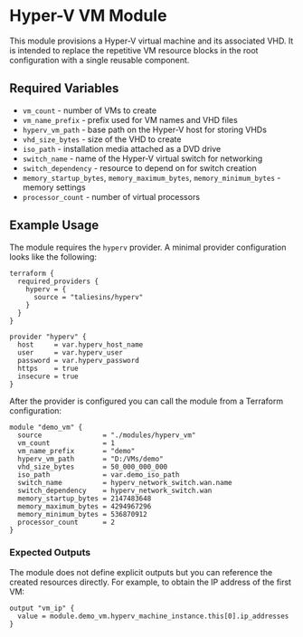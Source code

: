 # Hyper-V VM Module

This module provisions a Hyper-V virtual machine and its associated VHD.  It is
intended to replace the repetitive VM resource blocks in the root configuration
with a single reusable component.

## Required Variables
- `vm_count` - number of VMs to create
- `vm_name_prefix` - prefix used for VM names and VHD files
- `hyperv_vm_path` - base path on the Hyper-V host for storing VHDs
- `vhd_size_bytes` - size of the VHD to create
- `iso_path` - installation media attached as a DVD drive
- `switch_name` - name of the Hyper-V virtual switch for networking
- `switch_dependency` - resource to depend on for switch creation
- `memory_startup_bytes`, `memory_maximum_bytes`, `memory_minimum_bytes` - memory settings
- `processor_count` - number of virtual processors

## Example Usage

The module requires the `hyperv` provider.  A minimal provider configuration
looks like the following:

```hcl
terraform {
  required_providers {
    hyperv = {
      source = "taliesins/hyperv"
    }
  }
}

provider "hyperv" {
  host     = var.hyperv_host_name
  user     = var.hyperv_user
  password = var.hyperv_password
  https    = true
  insecure = true
}
```

After the provider is configured you can call the module from a Terraform
configuration:

```hcl
module "demo_vm" {
  source               = "./modules/hyperv_vm"
  vm_count             = 1
  vm_name_prefix       = "demo"
  hyperv_vm_path       = "D:/VMs/demo"
  vhd_size_bytes       = 50_000_000_000
  iso_path             = var.demo_iso_path
  switch_name          = hyperv_network_switch.wan.name
  switch_dependency    = hyperv_network_switch.wan
  memory_startup_bytes = 2147483648
  memory_maximum_bytes = 4294967296
  memory_minimum_bytes = 536870912
  processor_count      = 2
}
```

### Expected Outputs

The module does not define explicit outputs but you can reference the created
resources directly.  For example, to obtain the IP address of the first VM:

```hcl
output "vm_ip" {
  value = module.demo_vm.hyperv_machine_instance.this[0].ip_addresses
}
```

